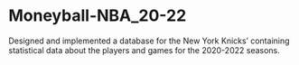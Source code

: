 # Moneyball-NBA_20-22
Designed and implemented a database for the New York Knicks’ containing statistical data about the players and games for the 2020-2022 seasons.
